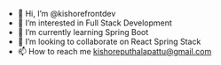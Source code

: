 - 👋 Hi, I’m @kishorefrontdev
- 👀 I’m interested in Full Stack Development
- 🌱 I’m currently learning Spring Boot
- 💞️ I’m looking to collaborate on React Spring Stack
- 📫 How to reach me kishoreputhalapattu@gmail.com

